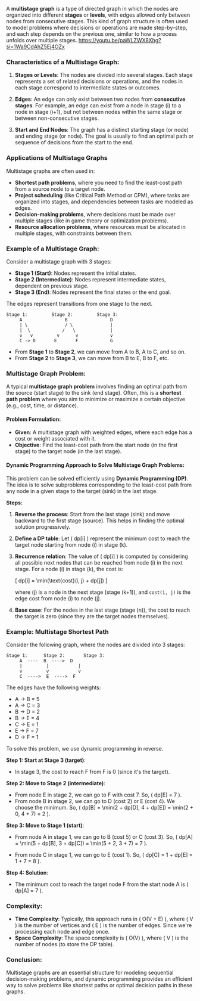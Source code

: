 A **multistage graph** is a type of directed graph in which the nodes are organized into different **stages** or **levels**, with edges allowed only between nodes from consecutive stages. This kind of graph structure is often used to model problems where decisions or operations are made step-by-step, and each step depends on the previous one, similar to how a process unfolds over multiple stages.
https://youtu.be/paWLZWX8Xhg?si=1Wa9CdAhZ5Ej4OZx

### Characteristics of a Multistage Graph:
1. **Stages or Levels**: The nodes are divided into several stages. Each stage represents a set of related decisions or operations, and the nodes in each stage correspond to intermediate states or outcomes.
   
2. **Edges**: An edge can only exist between two nodes from **consecutive stages**. For example, an edge can exist from a node in stage \(i\) to a node in stage \(i+1\), but not between nodes within the same stage or between non-consecutive stages.

3. **Start and End Nodes**: The graph has a distinct starting stage (or node) and ending stage (or node). The goal is usually to find an optimal path or sequence of decisions from the start to the end.

### Applications of Multistage Graphs
Multistage graphs are often used in:
- **Shortest path problems**, where you need to find the least-cost path from a source node to a target node.
- **Project scheduling** (like Critical Path Method or CPM), where tasks are organized into stages, and dependencies between tasks are modeled as edges.
- **Decision-making problems**, where decisions must be made over multiple stages (like in game theory or optimization problems).
- **Resource allocation problems**, where resources must be allocated in multiple stages, with constraints between them.

### Example of a Multistage Graph:
Consider a multistage graph with 3 stages:

- **Stage 1 (Start)**: Nodes represent the initial states.
- **Stage 2 (Intermediate)**: Nodes represent intermediate states, dependent on previous stage.
- **Stage 3 (End)**: Nodes represent the final states or the end goal.

The edges represent transitions from one stage to the next.

```
Stage 1:         Stage 2:         Stage 3:
     A                B                D
     | \              / \              |
     |  \            /   \             |
     v   v         v      v            v
     C -> D       E       F            G
```

- From **Stage 1** to **Stage 2**, we can move from A to B, A to C, and so on.
- From **Stage 2** to **Stage 3**, we can move from B to E, B to F, etc.

### Multistage Graph Problem:
A typical **multistage graph problem** involves finding an optimal path from the source (start stage) to the sink (end stage). Often, this is a **shortest path problem** where you aim to minimize or maximize a certain objective (e.g., cost, time, or distance).

#### Problem Formulation:
- **Given**: A multistage graph with weighted edges, where each edge has a cost or weight associated with it.
- **Objective**: Find the least-cost path from the start node (in the first stage) to the target node (in the last stage).

#### Dynamic Programming Approach to Solve Multistage Graph Problems:
This problem can be solved efficiently using **Dynamic Programming (DP)**. The idea is to solve subproblems corresponding to the least-cost path from any node in a given stage to the target (sink) in the last stage.

**Steps:**
1. **Reverse the process**: Start from the last stage (sink) and move backward to the first stage (source). This helps in finding the optimal solution progressively.
2. **Define a DP table**: Let \( dp[i] \) represent the minimum cost to reach the target node starting from node \(i\) in stage \(k\).
3. **Recurrence relation**: The value of \( dp[i] \) is computed by considering all possible next nodes that can be reached from node \(i\) in the next stage. For a node \(i\) in stage \(k\), the cost is:
   
   \[
   dp[i] = \min(\text{cost}(i, j) + dp[j])
   \]
   
   where \(j\) is a node in the next stage (stage \(k+1\)), and `cost(i, j)` is the edge cost from node \(i\) to node \(j\).

4. **Base case**: For the nodes in the last stage (stage \(n\)), the cost to reach the target is zero (since they are the target nodes themselves).

### Example: Multistage Shortest Path

Consider the following graph, where the nodes are divided into 3 stages:

```
Stage 1:      Stage 2:       Stage 3:
     A  ----  B  ---->  D
     |         |           |
     v         v           v
     C  ---->  E  ---->  F
```

The edges have the following weights:

- A → B = 5
- A → C = 3
- B → D = 2
- B → E = 4
- C → E = 1
- E → F = 7
- D → F = 1

To solve this problem, we use dynamic programming in reverse.

**Step 1: Start at Stage 3 (target)**:
- In stage 3, the cost to reach F from F is 0 (since it's the target).
  
**Step 2: Move to Stage 2 (intermediate)**:
- From node E in stage 2, we can go to F with cost 7.
  So, \( dp[E] = 7 \).
- From node B in stage 2, we can go to D (cost 2) or E (cost 4). We choose the minimum.
  So, \( dp[B] = \min(2 + dp[D], 4 + dp[E]) = \min(2 + 0, 4 + 7) = 2 \).
  
**Step 3: Move to Stage 1 (start)**:
- From node A in stage 1, we can go to B (cost 5) or C (cost 3).
  So, \( dp[A] = \min(5 + dp[B], 3 + dp[C]) = \min(5 + 2, 3 + 7) = 7 \).

- From node C in stage 1, we can go to E (cost 1).
  So, \( dp[C] = 1 + dp[E] = 1 + 7 = 8 \).

**Step 4: Solution**:
- The minimum cost to reach the target node F from the start node A is \( dp[A] = 7 \).

### Complexity:
- **Time Complexity**: Typically, this approach runs in \( O(V + E) \), where \( V \) is the number of vertices and \( E \) is the number of edges. Since we're processing each node and edge once.
- **Space Complexity**: The space complexity is \( O(V) \), where \( V \) is the number of nodes (to store the DP table).

### Conclusion:
Multistage graphs are an essential structure for modeling sequential decision-making problems, and dynamic programming provides an efficient way to solve problems like shortest paths or optimal decision paths in these graphs.